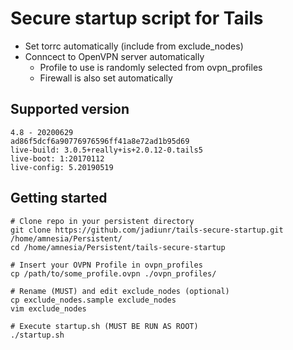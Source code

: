 # Secure startup script for Tails

- Set torrc automatically (include from exclude_nodes)
- Conncect to OpenVPN server automatically
  - Profile to use is randomly selected from ovpn_profiles
  - Firewall is also set automatically

## Supported version

```
4.8 - 20200629
ad86f5dcf6a90776976596ff41a8e72ad1b95d69
live-build: 3.0.5+really+is+2.0.12-0.tails5
live-boot: 1:20170112
live-config: 5.20190519
```

## Getting started

```
# Clone repo in your persistent directory
git clone https://github.com/jadiunr/tails-secure-startup.git /home/amnesia/Persistent/
cd /home/amnesia/Persistent/tails-secure-startup

# Insert your OVPN Profile in ovpn_profiles
cp /path/to/some_profile.ovpn ./ovpn_profiles/

# Rename (MUST) and edit exclude_nodes (optional)
cp exclude_nodes.sample exclude_nodes
vim exclude_nodes

# Execute startup.sh (MUST BE RUN AS ROOT)
./startup.sh
```